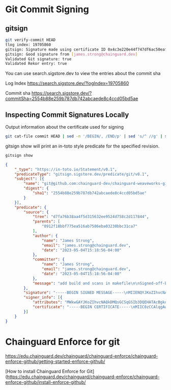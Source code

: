 
# Git Commit Signing

## gitsign

```bash
git verify-commit HEAD
tlog index: 19705860
gitsign: Signature made using certificate ID 0x4c3e220e44f747df6ac50eaf7fe7435c962e4aa4 | CN=sigstore-intermediate,O=sigstore.dev
gitsign: Good signature from [james.strong@chainguard.dev]
Validated Git signature: true
Validated Rekor entry: true
```

You can use search.sigstore.dev to view the entries about the commit sha 

Log Index  https://search.sigstore.dev/?logIndex=19705860

Commit sha https://search.sigstore.dev/?commitSha=2554b88e259b787db742abcaede8c4ccd05bd5ae

## Inspecting Commit Signatures Locally 

Output information about the certificate used for signing 
```bash
git cat-file commit HEAD | sed -n '/BEGIN/, /END/p' | sed 's/^ //g' | sed 's/gpgsig //g' | sed 's/SIGNED MESSAGE/PKCS7/g' | openssl pkcs7 -print -print_certs -text
```

gitsign show will print an in-toto style predicate for the specified revision.

```bash
gitsign show
```

```json
{
	"_type": "https://in-toto.io/Statement/v0.1",
	"predicateType": "gitsign.sigstore.dev/predicate/git/v0.1",
	"subject": [{
		"name": "git@github.com:chainguard-dev/chainguard-weaveworks-gitops-demo.git",
		"digest": {
			"sha1": "2554b88e259b787db742abcaede8c4ccd05bd5ae"
		}
	}],
	"predicate": {
		"source": {
			"tree": "d7fa76b38aa4f5d315632ee9524d758c2d117844",
			"parents": [
				"8912f18bbf775ea516ab7586eba03230bbc31ca7"
			],
			"author": {
				"name": "James Strong",
				"email": "james.strong@chainguard.dev",
				"date": "2023-05-04T15:18:56-04:00"
			},
			"committer": {
				"name": "James Strong",
				"email": "james.strong@chainguard.dev",
				"date": "2023-05-04T15:18:56-04:00"
			},
			"message": "add build and scans in makefile\n\nSigned-off-by: James Strong \u003cjames.strong@chainguard.dev\u003e\n"
		},
		"signature": "-----BEGIN SIGNED MESSAGE-----\nMIIENQYJKoZIhvcNAQcCoIIEJjCCBCICAQExDTALBglghkgBZQMEAgEwCwYJKoZI\nhvcNAQcBoIIC1zCCAtMwggJaoAMCAQICFGVErAp5dRhDhOFvXmLVOVYwDH5aMAoG\nCCqGSM49BAMDMDcxFTATBgNVBAoTDHNpZ3N0b3JlLmRldjEeMBwGA1UEAxMVc2ln\nc3RvcmUtaW50ZXJtZWRpYXRlMB4XDTIzMDUwNDE5MTkwMVoXDTIzMDUwNDE5Mjkw\nMVowADBZMBMGByqGSM49AgEGCCqGSM49AwEHA0IABPTjCuOE2UCZUGr6pOevYu51\nx6+Ur3eVcabCnk93zX3bpHUC6+ViudqHm9ay+k8ddJJ87gL5k5KLDhmSfC72M1ej\nggF5MIIBdTAOBgNVHQ8BAf8EBAMCB4AwEwYDVR0lBAwwCgYIKwYBBQUHAwMwHQYD\nVR0OBBYEFJipt8y6q+EMoP1yT8bkKp67FSDQMB8GA1UdIwQYMBaAFN/T6c9WJBGW\n+ajY6ShVosYuGGQ/MCkGA1UdEQEB/wQfMB2BG2phbWVzLnN0cm9uZ0BjaGFpbmd1\nYXJkLmRldjApBgorBgEEAYO/MAEBBBtodHRwczovL2FjY291bnRzLmdvb2dsZS5j\nb20wKwYKKwYBBAGDvzABCAQdDBtodHRwczovL2FjY291bnRzLmdvb2dsZS5jb20w\ngYoGCisGAQQB1nkCBAIEfAR6AHgAdgDdPTBqxscRMmMZHhyZZzcCokpeuN48rf+H\ninKALynujgAAAYfoNBu9AAAEAwBHMEUCIAngMRNNJAwbAqDQExc3k8D3JgX9K5K6\nRbtLHZDy5wi5AiEA5G0Yd9S+ed6/ULbt461FSkxZYqYHvgf453qIt05yPkwwCgYI\nKoZIzj0EAwMDZwAwZAIwRTvaGQkaVwklDe26C/TjgbdNdQnSxYkMqZ41xyOLbJY8\nyDXLxScNrDpdlSNYQ92iAjBxzLNM09a9fTA3clE9W8M22iAR7dz0eMbILOBY4LMc\nspP0Lv6quowGghNo81ZuZQsxggEkMIIBIAIBATBPMDcxFTATBgNVBAoTDHNpZ3N0\nb3JlLmRldjEeMBwGA1UEAxMVc2lnc3RvcmUtaW50ZXJtZWRpYXRlAhRlRKwKeXUY\nQ4Thb15i1TlWMAx+WjALBglghkgBZQMEAgGgaTAYBgkqhkiG9w0BCQMxCwYJKoZI\nhvcNAQcBMBwGCSqGSIb3DQEJBTEPFw0yMzA1MDQxOTE5MDFaMC8GCSqGSIb3DQEJ\nBDEiBCCHCmB38DJIBBI0lb2ibtdKp5O0yk49XeohbsUbra9NTjAKBggqhkjOPQQD\nAgRGMEQCIEsWjSlNu38vn19ni+OztwIBS8SA9cGUpbLIeKOdHhcMAiBm9FL/6KH3\nA4ET5SgBEkEVrgbLjLy0n1sBNTzPnhNUtQ==\n-----END SIGNED MESSAGE-----\n",
		"signer_info": [{
			"attributes": "MWkwGAYJKoZIhvcNAQkDMQsGCSqGSIb3DQEHATAcBgkqhkiG9w0BCQUxDxcNMjMwNTA0MTkxOTAxWjAvBgkqhkiG9w0BCQQxIgQghwpgd/AySAQSNJW9om7XSqeTtMpOPV3qIW7FG62vTU4=",
			"certificate": "-----BEGIN CERTIFICATE-----\nMIIC0zCCAlqgAwIBAgIUZUSsCnl1GEOE4W9eYtU5VjAMflowCgYIKoZIzj0EAwMw\nNzEVMBMGA1UEChMMc2lnc3RvcmUuZGV2MR4wHAYDVQQDExVzaWdzdG9yZS1pbnRl\ncm1lZGlhdGUwHhcNMjMwNTA0MTkxOTAxWhcNMjMwNTA0MTkyOTAxWjAAMFkwEwYH\nKoZIzj0CAQYIKoZIzj0DAQcDQgAE9OMK44TZQJlQavqk569i7nXHr5Svd5VxpsKe\nT3fNfdukdQLr5WK52oeb1rL6Tx10knzuAvmTkosOGZJ8LvYzV6OCAXkwggF1MA4G\nA1UdDwEB/wQEAwIHgDATBgNVHSUEDDAKBggrBgEFBQcDAzAdBgNVHQ4EFgQUmKm3\nzLqr4Qyg/XJPxuQqnrsVINAwHwYDVR0jBBgwFoAU39Ppz1YkEZb5qNjpKFWixi4Y\nZD8wKQYDVR0RAQH/BB8wHYEbamFtZXMuc3Ryb25nQGNoYWluZ3VhcmQuZGV2MCkG\nCisGAQQBg78wAQEEG2h0dHBzOi8vYWNjb3VudHMuZ29vZ2xlLmNvbTArBgorBgEE\nAYO/MAEIBB0MG2h0dHBzOi8vYWNjb3VudHMuZ29vZ2xlLmNvbTCBigYKKwYBBAHW\neQIEAgR8BHoAeAB2AN09MGrGxxEyYxkeHJlnNwKiSl643jyt/4eKcoAvKe6OAAAB\nh+g0G70AAAQDAEcwRQIgCeAxE00kDBsCoNATFzeTwPcmBf0rkrpFu0sdkPLnCLkC\nIQDkbRh31L553r9Qtu3jrUVKTFlipge+B/jneoi3TnI+TDAKBggqhkjOPQQDAwNn\nADBkAjBFO9oZCRpXCSUN7boL9OOBt011CdLFiQypnjXHI4tsljzINcvFJw2sOl2V\nI1hD3aICMHHMs0zT1r19MDdyUT1bwzbaIBHt3PR4xsgs4Fjgsxyyk/Qu/qq6jAaC\nE2jzVm5lCw==\n-----END CERTIFICATE-----\n"
		}]
	}
}
```

# Chainguard Enforce for git

https://edu.chainguard.dev/chainguard/chainguard-enforce/chainguard-enforce-github/getting-started-enforce-github/

[How to install Chainguard Enforce for Git](https://edu.chainguard.dev/chainguard/chainguard-enforce/chainguard-enforce-github/install-enforce-github/
